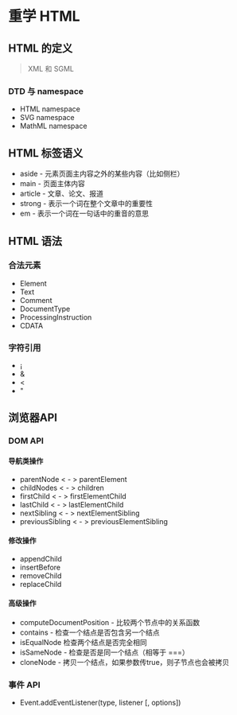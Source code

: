 # 重学 HTML
## HTML 的定义
> XML 和 SGML
### DTD 与 namespace
* HTML namespace
* SVG namespace
* MathML namespace

## HTML 标签语义
* aside - 元素页面主内容之外的某些内容（比如侧栏）
* main - 页面主体内容
* article - 文章、论文、报道
* strong - 表示一个词在整个文章中的重要性
* em - 表示一个词在一句话中的重音的意思

## HTML 语法
### 合法元素
* Element
* Text
* Comment
* DocumentType
* ProcessingInstruction 
* CDATA

### 字符引用
* &#161;
* &amp;
* &lt;
* &quot;

## 浏览器API 
### DOM API
#### 导航类操作
* parentNode  < - >  parentElement
* childNodes  < - >  children
* firstChild  < - >  firstElementChild
* lastChild  < - >  lastElementChild
* nextSibling  < - >  nextElementSibling
* previousSibling  < - >  previousElementSibling

#### 修改操作
* appendChild
* insertBefore
* removeChild
* replaceChild

#### 高级操作
* computeDocumentPosition - 比较两个节点中的关系函数
* contains - 检查一个结点是否包含另一个结点
* isEqualNode 检查两个结点是否完全相同
* isSameNode - 检查是否是同一个结点（相等于 ===）
* cloneNode - 拷贝一个结点，如果参数传true，则子节点也会被拷贝

### 事件 API
* Event.addEventListener(type, listener [, options])
